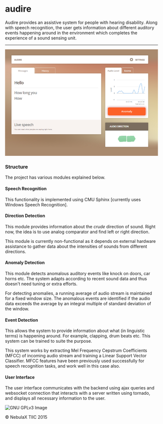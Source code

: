 audire
======

Audire provides an assistive system for people with hearing disability. Along with speech recognition, the user gets information about different auditory events happening around in the environment which completes the experience of a sound sensing unit.

---

![Screenshot](/screen.png)

### Structure

The project has various modules explained below.

#### Speech Recognition
This functionality is implemented using CMU Sphinx [currently uses Windows Speech Recognition].

#### Direction Detection
This module provides information about the *crude* direction of sound. Right now, the idea is to use analog comparator and find left or right direction.

This module is currently non-functional as it depends on external hardware assistance to gather data about the intensities of sounds from different directions.

#### Anomaly Detection
This module detects anomalous auditory events like knock on doors, car horns etc. The system adapts according to recent sound data and thus doesn't need tuning or extra efforts.

For detecting anomalies, a running average of audio stream is maintained for a fixed window size. The anomalous events are identified if the audio data exceeds the average by an integral multiple of standard deviation of the window.

#### Event Detection
This allows the system to provide information about what (in linguistic terms) is happening around. For example, clapping, drum beats etc. This system can be trained to suite the purpose.

This system works by extracting Mel Frequency Cepstrum Coefficients (MFCC) of incoming audio stream and training a Linear Support Vector Classifier. MFCC features have been previously used successfully for speech recognition tasks, and work well in this case also.

#### User Interface
The user interface communicates with the backend using ajax queries and websocket connection that interacts with a server written using tornado, and displays all necessary information to the user.

![GNU GPLv3 Image](https://www.gnu.org/graphics/gplv3-127x51.png)

© NebulaX TIIC 2015
